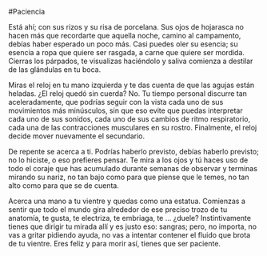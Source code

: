#Paciencia

Está ahí; con sus rizos y su risa de porcelana. Sus ojos de hojarasca no hacen más que recordarte que aquella noche, camino al campamento, debías haber esperado un poco más. Casi puedes oler su esencia; su esencia a ropa que quiere ser rasgada, a carne que quiere ser mordida. Cierras los párpados, te visualizas haciéndolo y saliva comienza a destilar de las glándulas en tu boca.

Miras el reloj en tu mano izquierda y te das cuenta de que las agujas están heladas. ¿El reloj quedó sin cuerda? No. Tu tiempo personal discurre tan aceleradamente, que podrías seguir con la vista cada uno de sus movimientos más minúsculos, sin que eso evite que puedas interpretar cada uno de sus sonidos, cada uno de sus cambios de ritmo respiratorio, cada una de las contracciones musculares en su rostro. Finalmente, el reloj decide mover nuevamente el secundario.

De repente se acerca a ti. Podrías haberlo previsto, debías haberlo previsto; no lo hiciste, o eso prefieres pensar. Te mira a los ojos y tú haces uso de todo el coraje que has acumulado durante semanas de observar y terminas mirando su nariz, no tan bajo como para que piense que le temes, no tan alto como para que se de cuenta.

Acerca una mano a tu vientre y quedas como una estatua. Comienzas a sentir que todo el mundo gira alrededor de ese preciso trozo de tu anatomía, te gusta, te electriza, te embriaga, te …  ¿duele? Instintivamente tienes que dirigir tu mirada allí y es justo eso: sangras; pero, no importa, no vas a gritar pidiendo ayuda, no vas a intentar contener el fluido que brota de tu vientre. Eres feliz y para morir así, tienes que ser paciente.